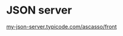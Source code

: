 # JSON server

[my-json-server.typicode.com/ascasso/front](https://my-json-server.typicode.com/ascasso/front)
